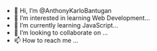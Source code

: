 - 👋 Hi, I’m @AnthonyKarloBantugan
- 👀 I’m interested in learning Web Development...
- 🌱 I’m currently learning JavaScript...
- 💞️ I’m looking to collaborate on ...
- 📫 How to reach me ...

<!---
AnthonyKarloBantugan/AnthonyKarloBantugan is a ✨ special ✨ repository because its `README.md` (this file) appears on your GitHub profile.
You can click the Preview link to take a look at your changes.
--->
